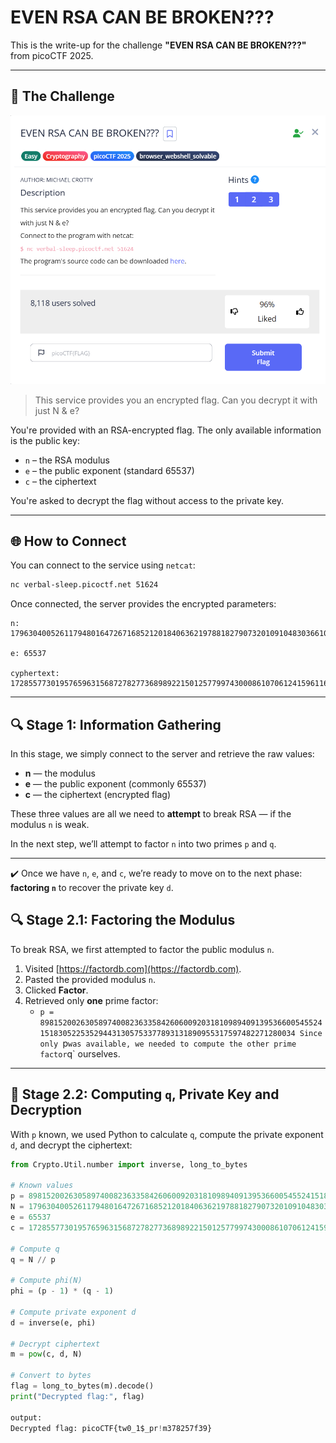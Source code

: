 
# EVEN RSA CAN BE BROKEN???

This is the write-up for the challenge **"EVEN RSA CAN BE BROKEN???"** from picoCTF 2025.

---

## 🧩 The Challenge
![Challenge Screenshot](rsa1.png)

> This service provides you an encrypted flag. Can you decrypt it with just N & e?

You're provided with an RSA-encrypted flag. The only available information is the public key:
- `n` – the RSA modulus
- `e` – the public exponent (standard 65537)
- `c` – the ciphertext

You're asked to decrypt the flag without access to the private key.

---

## 🌐 How to Connect

You can connect to the service using `netcat`:

```bash
nc verbal-sleep.picoctf.net 51624
```

Once connected, the server provides the encrypted parameters:

```
n: 17963040052611794801647267168521201840636219788182790732010910483036610450705888626115067557862637819106351949645425600698588515079069679846950495617449518

e: 65537

cyphertext: 17285577301957659631568727827736898922150125779974300086107061241596116399457004114163371180128010310745116924525934794011802901006396533917230620162642755
```

---

## 🔍 Stage 1: Information Gathering

In this stage, we simply connect to the server and retrieve the raw values:

- **n** — the modulus  
- **e** — the public exponent (commonly 65537)  
- **c** — the ciphertext (encrypted flag)

These three values are all we need to **attempt** to break RSA — if the modulus `n` is weak.

In the next step, we’ll attempt to factor `n` into two primes `p` and `q`.

---

✔️ Once we have `n`, `e`, and `c`, we’re ready to move on to the next phase:  
**factoring `n`** to recover the private key `d`.

## 🔍 Stage 2.1: Factoring the Modulus

To break RSA, we first attempted to factor the public modulus `n`.

1. Visited [https://factordb.com](https://factordb.com).  
2. Pasted the provided modulus `n`.  
3. Clicked **Factor**.  
4. Retrieved only **one** prime factor:
   - `p = 898152002630589740082363358426060092031810989409139536600545524151830522535294431305753377893131890955317597482271280034
Since only `p` was available, we needed to compute the other prime factor `q` ourselves.

---

## 🔐 Stage 2.2: Computing `q`, Private Key and Decryption

With `p` known, we used Python to calculate `q`, compute the private exponent `d`, and decrypt the ciphertext:

```python
from Crypto.Util.number import inverse, long_to_bytes

# Known values
p = 898152002630589740082363358426060092031810989409139536600545524151830522535294431305753377893131890955317597482271280034
N = 17963040052611794801647267168521201840636219788182790732010910483036610450705888626115067557862637819106351949645425600698588515079069679846950495617449518
e = 65537
c = 17285577301957659631568727827736898922150125779974300086107061241596116399457004114163371180128010310745116924525934794011802901006396533917230620162642755

# Compute q
q = N // p

# Compute phi(N)
phi = (p - 1) * (q - 1)

# Compute private exponent d
d = inverse(e, phi)

# Decrypt ciphertext
m = pow(c, d, N)

# Convert to bytes
flag = long_to_bytes(m).decode()
print("Decrypted flag:", flag)

output:
Decrypted flag: picoCTF{tw0_1$_pr!m378257f39}

